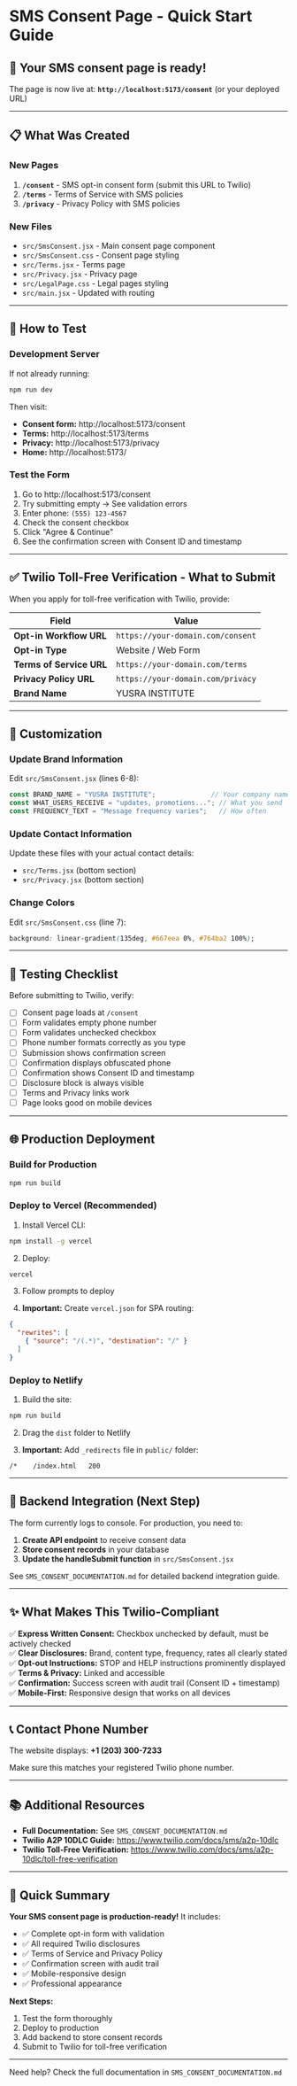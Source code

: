 # SMS Consent Page - Quick Start Guide

## 🎉 Your SMS consent page is ready!

The page is now live at: **`http://localhost:5173/consent`** (or your deployed URL)

---

## 📋 What Was Created

### New Pages
1. **`/consent`** - SMS opt-in consent form (submit this URL to Twilio)
2. **`/terms`** - Terms of Service with SMS policies
3. **`/privacy`** - Privacy Policy with SMS policies

### New Files
- `src/SmsConsent.jsx` - Main consent page component
- `src/SmsConsent.css` - Consent page styling
- `src/Terms.jsx` - Terms page
- `src/Privacy.jsx` - Privacy page
- `src/LegalPage.css` - Legal pages styling
- `src/main.jsx` - Updated with routing

---

## 🚀 How to Test

### Development Server

If not already running:
```bash
npm run dev
```

Then visit:
- **Consent form:** http://localhost:5173/consent
- **Terms:** http://localhost:5173/terms
- **Privacy:** http://localhost:5173/privacy
- **Home:** http://localhost:5173/

### Test the Form

1. Go to http://localhost:5173/consent
2. Try submitting empty → See validation errors
3. Enter phone: `(555) 123-4567`
4. Check the consent checkbox
5. Click "Agree & Continue"
6. See the confirmation screen with Consent ID and timestamp

---

## ✅ Twilio Toll-Free Verification - What to Submit

When you apply for toll-free verification with Twilio, provide:

| Field | Value |
|-------|-------|
| **Opt-in Workflow URL** | `https://your-domain.com/consent` |
| **Opt-in Type** | Website / Web Form |
| **Terms of Service URL** | `https://your-domain.com/terms` |
| **Privacy Policy URL** | `https://your-domain.com/privacy` |
| **Brand Name** | YUSRA INSTITUTE |

---

## 🎨 Customization

### Update Brand Information

Edit `src/SmsConsent.jsx` (lines 6-8):
```javascript
const BRAND_NAME = "YUSRA INSTITUTE";              // Your company name
const WHAT_USERS_RECEIVE = "updates, promotions..."; // What you send
const FREQUENCY_TEXT = "Message frequency varies";   // How often
```

### Update Contact Information

Update these files with your actual contact details:
- `src/Terms.jsx` (bottom section)
- `src/Privacy.jsx` (bottom section)

### Change Colors

Edit `src/SmsConsent.css` (line 7):
```css
background: linear-gradient(135deg, #667eea 0%, #764ba2 100%);
```

---

## 📱 Testing Checklist

Before submitting to Twilio, verify:

- [ ] Consent page loads at `/consent`
- [ ] Form validates empty phone number
- [ ] Form validates unchecked checkbox
- [ ] Phone number formats correctly as you type
- [ ] Submission shows confirmation screen
- [ ] Confirmation displays obfuscated phone
- [ ] Confirmation shows Consent ID and timestamp
- [ ] Disclosure block is always visible
- [ ] Terms and Privacy links work
- [ ] Page looks good on mobile devices

---

## 🌐 Production Deployment

### Build for Production
```bash
npm run build
```

### Deploy to Vercel (Recommended)

1. Install Vercel CLI:
```bash
npm install -g vercel
```

2. Deploy:
```bash
vercel
```

3. Follow prompts to deploy

4. **Important:** Create `vercel.json` for SPA routing:
```json
{
  "rewrites": [
    { "source": "/(.*)", "destination": "/" }
  ]
}
```

### Deploy to Netlify

1. Build the site:
```bash
npm run build
```

2. Drag the `dist` folder to Netlify

3. **Important:** Add `_redirects` file in `public/` folder:
```
/*    /index.html   200
```

---

## 🔧 Backend Integration (Next Step)

The form currently logs to console. For production, you need to:

1. **Create API endpoint** to receive consent data
2. **Store consent records** in your database
3. **Update the handleSubmit function** in `src/SmsConsent.jsx`

See `SMS_CONSENT_DOCUMENTATION.md` for detailed backend integration guide.

---

## ✨ What Makes This Twilio-Compliant

✅ **Express Written Consent:** Checkbox unchecked by default, must be actively checked  
✅ **Clear Disclosures:** Brand, content type, frequency, rates all clearly stated  
✅ **Opt-out Instructions:** STOP and HELP instructions prominently displayed  
✅ **Terms & Privacy:** Linked and accessible  
✅ **Confirmation:** Success screen with audit trail (Consent ID + timestamp)  
✅ **Mobile-First:** Responsive design that works on all devices  

---

## 📞 Contact Phone Number

The website displays: **+1 (203) 300-7233**

Make sure this matches your registered Twilio phone number.

---

## 📚 Additional Resources

- **Full Documentation:** See `SMS_CONSENT_DOCUMENTATION.md`
- **Twilio A2P 10DLC Guide:** https://www.twilio.com/docs/sms/a2p-10dlc
- **Twilio Toll-Free Verification:** https://www.twilio.com/docs/sms/a2p-10dlc/toll-free-verification

---

## 🎯 Quick Summary

**Your SMS consent page is production-ready!** It includes:
- ✅ Complete opt-in form with validation
- ✅ All required Twilio disclosures
- ✅ Terms of Service and Privacy Policy
- ✅ Confirmation screen with audit trail
- ✅ Mobile-responsive design
- ✅ Professional appearance

**Next Steps:**
1. Test the form thoroughly
2. Deploy to production
3. Add backend to store consent records
4. Submit to Twilio for toll-free verification

---

Need help? Check the full documentation in `SMS_CONSENT_DOCUMENTATION.md`

